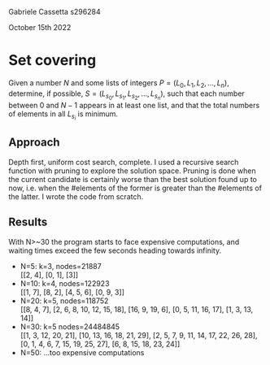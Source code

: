 Gabriele Cassetta s296284 

October 15th 2022

# Set covering
Given a number $N$ and some lists of integers $P = (L_0, L_1, L_2, ..., L_n)$, determine, if possible, $S = (L_{s_0}, L_{s_1}, L_{s_2}, ..., L_{s_n})$, such that each number between $0$ and $N-1$ appears in at least one list, and that the total numbers of elements in all $L_{s_i}$ is minimum.

## Approach
Depth first, uniform cost search, complete. I used a recursive search function with pruning to explore the solution space. Pruning is done when the current candidate is certainly worse than the best solution found up to now, i.e. when the #elements of the former is greater than the #elements of the latter.
I wrote the code from scratch.

## Results
With N>~30 the program starts to face expensive computations, and waiting times exceed the few seconds heading towards infinity.

* N=5: k=3, nodes=21887 <br/>
[[2, 4], [0, 1], [3]]
* N=10: k=4, nodes=122923 <br/>
[[1, 7], [8, 2], [4, 5, 6], [0, 9, 3]]
* N=20: k=5, nodes=118752 <br/>
[[8, 4, 7], [2, 6, 8, 10, 12, 15, 18], [16, 9, 19, 6], [0, 5, 11, 16, 17], [1, 3, 13, 14]]
* N=30: k=5 nodes=24484845 <br/>
[[1, 3, 12, 20, 21], [10, 13, 16, 18, 21, 29], [2, 5, 7, 9, 11, 14, 17, 22, 26, 28], [0, 1, 4, 6, 7, 15, 19, 25, 27], [6, 8, 15, 18, 23, 24]]
* N=50: ...too expensive computations
